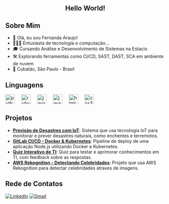 <h2 align="center">Hello World!</h2>

## Sobre Mim

- 👋 Olá, eu sou Fernanda Araujo!
- 👩🏻‍💻 Entusiasta de tecnologia e computação...
- 🎓 Cursando Análise e Desenvolvimento de Sistemas na Estacio
- 🛠️ Explorando ferramentas como CI/CD, SAST, DAST, SCA em ambiente de nuvem 
- 📍 Cubatão, São Paulo - Brasil

## 
## Linguagens

<div align="left">
  <img src="https://cdn.jsdelivr.net/gh/devicons/devicon/icons/python/python-original.svg" height="30" alt="python logo"  />
  <img width="12" />
  <img src="https://cdn.jsdelivr.net/gh/devicons/devicon/icons/ruby/ruby-original.svg" height="30" alt="ruby logo"  />
  <img width="12" />
  <img src="https://cdn.jsdelivr.net/gh/devicons/devicon/icons/java/java-original.svg" height="30" alt="java logo"  />
  <img width="12" />
  <img src="https://skillicons.dev/icons?i=js" height="30" alt="javascript logo"  />
  <img width="12" />
  <img src="https://skillicons.dev/icons?i=html" height="30" alt="html5 logo"  />
  <img width="12" />
  <img src="https://skillicons.dev/icons?i=css" height="30" alt="css3 logo"  />
  <img width="12" />
</div>

##
## Projetos 

- **[Previsão de Desastres com IoT](https://github.com/AraujoTech1/Projeto-IoT-Previsao-Desastres)**: Sistema que usa tecnologia IoT para monitorar e prever desastres naturais, como enchentes e terremotos.
- **[GitLab CI/CD - Docker & Kubernetes](https://github.com/AraujoTech1/GitLabCICD-Docker-Kubernetes)**: Pipeline de deploy de uma aplicação Node.js utilizando Docker e Kubernetes.
- **[Quiz Interativo de TI](https://github.com/AraujoTech1/quiz-interativo-ti)**: Quiz para testar e aprimorar conhecimentos em TI, com feedback sobre as respostas.
- **[AWS Rekognition - Detectando Celebridades](https://github.com/AraujoTech1/aws-rekognition-detectando-celebridades)**: Projeto que usa AWS Rekognition para detectar celebridades atraves de imagens.

##
## Rede de Contatos

[![LinkedIn](https://img.shields.io/badge/LinkedIn-001F3D?style=flat&logo=linkedin&logoColor=white)](https://www.linkedin.com/in/fernandaaraujo1)
[![Gmail](https://img.shields.io/badge/Gmail-001F3D?style=flat&logo=gmail&logoColor=white)](mailto:xfernandaaraujo@gmail.com)

